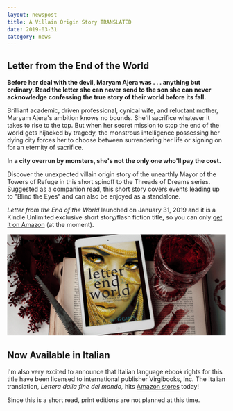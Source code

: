 ```yaml
---
layout: newspost
title: A Villain Origin Story TRANSLATED
date: 2019-03-31
category: news
---
```


## Letter from the End of the World

**Before her deal with the devil, Maryam Ajera was . . . anything but ordinary. Read the letter she can never send to the son she can never acknowledge confessing the true story of their world before its fall.**

Brilliant academic, driven professional, cynical wife, and reluctant mother, Maryam Ajera's ambition knows no bounds. She'll sacrifice whatever it takes to rise to the top. But when her secret mission to stop the end of the world gets hijacked by tragedy, the monstrous intelligence possessing her dying city forces her to choose between surrendering her life or signing on for an eternity of sacrifice.

**In a city overrun by monsters, she's not the only one who'll pay the cost.**

Discover the unexpected villain origin story of the unearthly Mayor of the Towers of Refuge in this short spinoff to the Threads of Dreams series. Suggested as a companion read, this short story covers events leading up to "Blind the Eyes" and can also be enjoyed as a standalone.

*Letter from the End of the World* launched on January 31, 2019 and it is a Kindle Unlimited exclusive short story/flash fiction title, so you can only [get it on Amazon](https://www.amazon.com/gp/product/B07MZQ1H1M) (at the moment).

![Short Story Letter from the End of the World/Lettera dalla fine del mondo by K.A. Wiggins](/carnage8long.gif)

## Now Available in Italian

I'm also very excited to announce that Italian language ebook rights for this title have been licensed to international publisher Virgibooks, Inc. The Italian translation, *Lettera dalla fine del mondo,* hits [Amazon stores](https://www.amazon.com/gp/product/B07NS76DYH) today!

Since this is a short read, print editions are not planned at this time.
